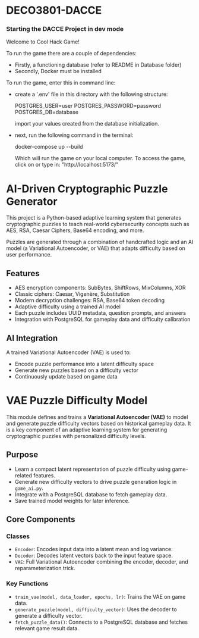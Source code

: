 # DECO3801-DACCE

### Starting the DACCE Project in dev mode

Welcome to Cool Hack Game!

To run the game there are a couple of dependencies:
- Firstly, a functioning database (refer to README in Database folder)
- Secondly, Docker must be installed

To run the game, enter this in command line:
- create a '.env' file in this directory with the following structure:

    POSTGRES_USER=user
    POSTGRES_PASSWORD=password
    POSTGRES_DB=database

    import your values created from the database initialization.

- next, run the following command in the terminal:

    docker-compose up --build

    Which will run the game on your local computer.
    To access the game, click on or type in: 
        "http://localhost:5173/"

# AI-Driven Cryptographic Puzzle Generator

This project is a Python-based adaptive learning system that generates cryptographic puzzles to teach real-world cybersecurity concepts such as AES, RSA, Caesar Ciphers, Base64 encoding, and more.

Puzzles are generated through a combination of handcrafted logic and an AI model (a Variational Autoencoder, or VAE) that adapts difficulty based on user performance.

## Features

- AES encryption components: SubBytes, ShiftRows, MixColumns, XOR
- Classic ciphers: Caesar, Vigenère, Substitution
- Modern decryption challenges: RSA, Base64 token decoding
- Adaptive difficulty using a trained AI model
- Each puzzle includes UUID metadata, question prompts, and answers
- Integration with PostgreSQL for gameplay data and difficulty calibration

## AI Integration

A trained Variational Autoencoder (VAE) is used to:

- Encode puzzle performance into a latent difficulty space
- Generate new puzzles based on a difficulty vector
- Continuously update based on game data

# VAE Puzzle Difficulty Model

This module defines and trains a **Variational Autoencoder (VAE)** to model and generate puzzle difficulty vectors based on historical gameplay data. It is a key component of an adaptive learning system for generating cryptographic puzzles with personalized difficulty levels.

## Purpose

- Learn a compact latent representation of puzzle difficulty using game-related features.
- Generate new difficulty vectors to drive puzzle generation logic in `game_ai.py`.
- Integrate with a PostgreSQL database to fetch gameplay data.
- Save trained model weights for later inference.

## Core Components

### Classes

- `Encoder`: Encodes input data into a latent mean and log variance.
- `Decoder`: Decodes latent vectors back to the input feature space.
- `VAE`: Full Variational Autoencoder combining the encoder, decoder, and reparameterization trick.

### Key Functions

- `train_vae(model, data_loader, epochs, lr)`: Trains the VAE on game data.
- `generate_puzzle(model, difficulty_vector)`: Uses the decoder to generate a difficulty vector.
- `fetch_puzzle_data()`: Connects to a PostgreSQL database and fetches relevant game result data.
